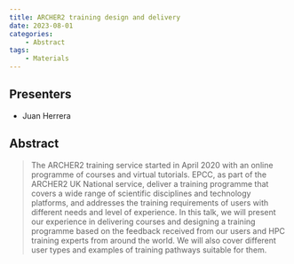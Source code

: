 ```yaml
---
title: ARCHER2 training design and delivery
date: 2023-08-01
categories: 
    - Abstract
tags:
    - Materials
---
```


## Presenters

- Juan Herrera

## Abstract

> The ARCHER2 training service started in April 2020 with an online programme of courses and virtual tutorials. EPCC, as part of the ARCHER2 UK National service, deliver a training programme that covers a wide range of scientific disciplines and technology platforms, and addresses the training requirements of users with different needs and level of experience.
> In this talk, we will present our experience in delivering courses and designing a training programme based on the feedback received from our users and HPC training experts from around the world. We will also cover different user types and examples of training pathways suitable for them.
